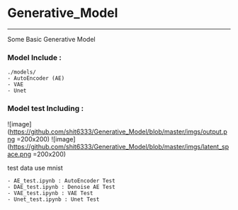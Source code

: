 # Generative_Model
---
Some Basic Generative Model



### Model Include : 
```
./models/
- AutoEncoder (AE)
- VAE
- Unet
```

### Model test Including : 

![image](https://github.com/shit6333/Generative_Model/blob/master/imgs/output.png =200x200)
![image](https://github.com/shit6333/Generative_Model/blob/master/imgs/latent_space.png =200x200)

test data use mnist
```
- AE_test.ipynb : AutoEncoder Test
- DAE_test.ipynb : Denoise AE Test
- VAE_test.ipynb : VAE Test
- Unet_test.ipynb : Unet Test
```